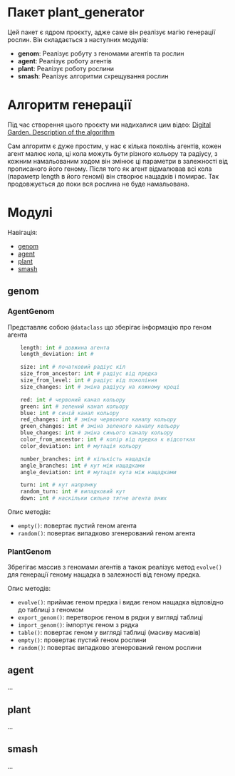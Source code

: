 # Пакет plant_generator

Цей пакет є ядром проєкту, адже саме він реалізує магію генерації рослин.
Він складається з наступних модулів: 
- **genom**: Реалізує робуту з геномами агентів та рослин
- **agent**: Реалізує роботу агентів
- **plant**: Реалізує роботу рослини
- **smash**: Реалізує алгоритми схрещування рослин

# Алгоритм генерації

Під час створення цього проєкту ми надихалися цим відео: [Digital Garden. Description of the algorithm](https://www.youtube.com/watch?v=xw1AZLiNjB8&ab_channel=SimulifeHub)

Сам алгоритм є дуже простим, у нас є кілька поколінь агентів, кожен агент малює кола,
ці кола можуть бути різного кольору та радіусу, з кожним намальованим ходом він змінює ці параметри
в залежності від прописаного його геному. Після того як агент відмалював всі кола (параметр length в його геномі) 
він створює нащадків і помирає. Так продовжується до поки вся рослина не буде намальована.

# Модулі

Навігація:
- [genom](#genom)
- [agent](#agent)
- [plant](#plant)
- [smash](#smash)

## genom

### AgentGenom

Представляє собою `@dataclass` що зберігає інформацію про геном агента
```python
    length: int # довжина агента
    length_deviation: int # 

    size: int # початковий радіус кіл 
    size_from_ancestor: int # радіус від предка
    size_from_level: int # радіус від покоління
    size_changes: int # зміна радіусу на кожному кроці

    red: int # червоний канал кольору
    green: int # зелений канал кольору
    blue: int # синій канал кольору
    red_changes: int # зміна червоного каналу кольору
    green_changes: int # зміна зеленого каналу кольору
    blue_changes: int # зміна синього каналу кольору
    color_from_ancestor: int # колір від предка к відсотках
    color_deviation: int # мутація кольору

    number_branches: int # кількість нащадків
    angle_branches: int # кут між нащадками
    angle_deviation: int # мутація кута між нащадками

    turn: int # кут напрямку
    random_turn: int # випадковий кут 
    down: int # наскільки сильно тягне агента вних
```

Опис методів:
- `empty()`: повертає пустий геном агента
- `random()`: повертає випадково згенерований геном агента

### PlantGenom

Збрегігає массив з геномами агентів а також реалізує метод `evolve()` для генерації геному нащадка 
в залежності від геному предка.

Опис методів:
- `evolve()`: приймає геном предка і видає геном нащадка відповідно до таблиці з геномом
- `export_genom()`: перетворює геном в рядки у вигляді таблиці
- `import_genom()`: імпортує геном з рядка
- `table()`: повертає геном у вигляді таблиці (масиву масивів)
- `empty()`: провертає пустий геном рослини
- `random()`: повертає випадково згенерований геном рослини

## agent
...


## plant
...

## smash
...



